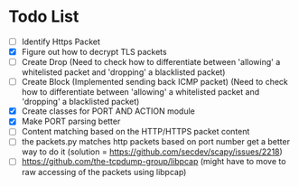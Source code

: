 # Todo List

- [ ] Identify Https Packet
- [x] Figure out how to decrypt TLS packets
- [ ] Create Drop (Need to check how to differentiate between 'allowing' a whitelisted packet and 'dropping' a blacklisted packet)
- [ ] Create Block (Implemented sending back ICMP packet) (Need to check how to differentiate between 'allowing' a whitelisted packet and 'dropping' a blacklisted packet)
- [x] Create classes for PORT AND ACTION module 
- [x] Make PORT parsing better 
- [ ] Content matching based on the HTTP/HTTPS packet content
- [ ] the packets.py matches http packets based on port number get a better way to do it (solution = https://github.com/secdev/scapy/issues/2218)
- [ ] https://github.com/the-tcpdump-group/libpcap (might have to move to raw accessing of the packets using libpcap)
